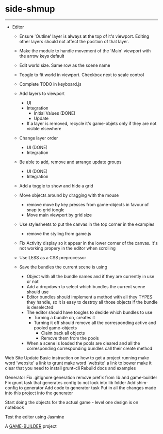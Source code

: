 # side-shmup
-------------------

- Editor
    - Ensure 'Outline' layer is always at the top of it's viewport. Editing other layers should not affect the position of that layer.
	- Make the module to handle movement of the 'Main' viewport with the arrow keys default
	- Edit world size. Same row as the scene name
	- Toogle to fit world in viewport. Checkbox next to scale control

	- Complete TODO in keyboard.js

	- Add layers to viewport
		- UI
		- Integration
			- Initial Values (DONE)
			- Update
		- If a layer is removed, recycle it's game-objets only if they are not visible elsewhere
	- Change layer order
		- UI (DONE)
		- Integration

	- Be able to add, remove and arrange update groups
		- UI (DONE)
 		- Integration

	- Add a toggle to show and hide a grid
	- Move objects around by dragging with the mouse
		- remove move by key presses from game-objects in favour of snap to grid toogle
		- Move main viewport by grid size

	- Use stylesheets to put the canvas in the top corner in the examples
		- remove the styling from game.js
	- Fix Activity display so it appear in the lower corner of the canvas. It's not working propery in the editor when scrolling

	- Use LESS as a CSS preprocessor

	- Save the bundles the current scene is using
		- Object with all the bundle names and if they are currently in use or not
		- Add a dropdown to select which bundles the current scene should use
		- Editor bundles should implement a method with all they TYPES they handle, so it is easy to destroy all those objects if the bundle is
		  deselected
		- The editor should have toogles to decide which bundles to use
			- Turning a bundle on, creates it
			- Turning it off should remove all the corresponding active and pooled game-objects
				- Claim back all objects
				- Remove them from the pools
		- When a scene is loaded the pools are cleared and all the corresponding corresponding bundles call their create method
	
Web Site
  Update Basic instruction on how to get a project running
    make word 'website' a link to grunt
    make word 'website' a link to bower
    make it clear that you need to install grunt-cli
  Rebuild docs and examples

Generator
  Fix .gitignore generation
    remove prefix from lib and game-builder
   Fix grunt task that generates config to not look into lib folder
   Add shim-config to generator
   Add code to generator task
   Put in all the changes made into this project into the generator

Start doing the objects for the actual game
	- level one design is on notebook

Test the editor using Jasmine

A [GAME-BUILDER][game-builder] project

[game-builder]: http://diegomarquez.github.io/game-builder
